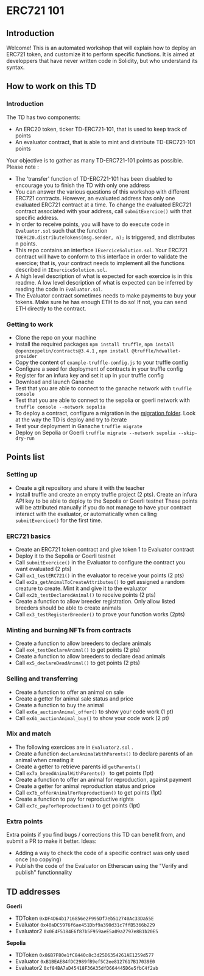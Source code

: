 # ERC721 101

## Introduction
Welcome! This is an automated workshop that will explain how to deploy an ERC721 token, and customize it to perform specific functions.
It is aimed at developpers that have never written code in Solidity, but who understand its syntax.

## How to work on this TD
### Introduction
The TD has two components:
- An ERC20 token, ticker TD-ERC721-101, that is used to keep track of points 
- An evaluator contract, that is able to mint and distribute TD-ERC721-101 points

Your objective is to gather as many TD-ERC721-101 points as possible. Please note :
- The 'transfer' function of TD-ERC721-101 has been disabled to encourage you to finish the TD with only one address
- You can answer the various questions of this workshop with different ERC721 contracts. However, an evaluated address has only one evaluated ERC721 contract at a time. To change the evaluated ERC721 contract associated with your address, call `submitExercice()`  with that specific address.
- In order to receive points, you will have to do execute code in `Evaluator.sol` such that the function `TDERC20.distributeTokens(msg.sender, n);` is triggered, and distributes n points.
- This repo contains an interface `IExerciceSolution.sol`. Your ERC721 contract will have to conform to this interface in order to validate the exercice; that is, your contract needs to implement all the functions described in `IExerciceSolution.sol`. 
- A high level description of what is expected for each exercice is in this readme. A low level description of what is expected can be inferred by reading the code in `Evaluator.sol`.
- The Evaluator contract sometimes needs to make payments to buy your tokens. Make sure he has enough ETH to do so! If not, you can send ETH directly to the contract.

### Getting to work
- Clone the repo on your machine
- Install the required packages `npm install truffle`, `npm install @openzeppelin/contracts@3.4.1` , `npm install @truffle/hdwallet-provider`
- Copy the content of `example-truffle-config.js` to your truffle config
- Configure a seed for deployment of contracts in your truffle config
- Register for an infura key and set it up in your truffle config
- Download and launch Ganache
- Test that you are able to connect to the ganache network with `truffle console`
- Test that you are able to connect to the sepolia or goerli network with `truffle console --network sepolia`
- To deploy a contract, configure a migration in the [migration folder](migrations). Look at the way the TD is deploy and try to iterate
- Test your deployment in Ganache `truffle migrate`
- Deploy on Sepolia or Goerli `truffle migrate --network sepolia --skip-dry-run`


## Points list
### Setting up
- Create a git repository and share it with the teacher
- Install truffle and create an empty truffle project (2 pts). Create an infura API key to be able to deploy to the Sepolia or Goerli testnet
These points will be attributed manually if you do not manage to have your contract interact with the evaluator, or automatically when calling `submitExercice()` for the first time.

### ERC721 basics
- Create an ERC721 token contract and give token 1 to Evaluator contract
- Deploy it to the Sepolia or Goerli testnet
- Call `submitExercice()` in the Evaluator to configure the contract you want evaluated (2 pts)
- Call `ex1_testERC721()` in the evaluator to receive your points (2 pts) 
- Call `ex2a_getAnimalToCreateAttributes()` to get assigned a random creature to create. Mint it and give it to the evaluator
- Call `ex2b_testDeclaredAnimal()` to receive points (2 pts)
- Create a function to allow breeder registration. Only allow listed breeders should be able to create animals
- Call `ex3_testRegisterBreeder()` to prove your function works (2pts)

### Minting and burning NFTs from contracts
- Create a function to allow breeders to declare animals 
- Call `ex4_testDeclareAnimal()` to get points (2 pts)
- Create a function to allow breeders to declare dead animals
- Call `ex5_declareDeadAnimal()` to get points (2 pts)

### Selling and transferring 
- Create a function to offer an animal on sale
- Create a getter for animal sale status and price
- Create a function to buy the animal
- Call `ex6a_auctionAnimal_offer()` to show your code work (1 pt)
- Call `ex6b_auctionAnimal_buy()` to show your code work (2 pt)

### Mix and match
- The following exercices are in `Evaluator2.sol` . 
- Create a function `declareAnimalWithParents()` to declare parents of an animal when creating it
- Create a getter to retrieve parents id `getParents()`
- Call `ex7a_breedAnimalWithParents() ` to get points (1pt)
- Create a function to offer an animal for reproduction, against payment
- Create a getter for animal reproduction status and price
- Call `ex7b_offerAnimalForReproduction()` to get points (1pt)
- Create a function to pay for reproductive rights
- Call `ex7c_payForReproduction()` to get points (1pt)

### Extra points
Extra points if you find bugs / corrections this TD can benefit from, and submit a PR to make it better.  Ideas:
- Adding a way to check the code of a specific contract was only used once (no copying) 
- Publish the code of the Evaluator on Etherscan using the "Verify and publish" functionnality 

## TD addresses

**Goerli**
- TDToken `0xDF4D64b1716856e2F995Df7eb512740Ac33Da55E`
- Evaluator `0x40aDC5976f6ae451Dbf9a390d31c7ffB5366b229`
- Evaluator2 `0x0E4F5184E6f87b5F959aeE5a09a2797e8B1b20E5`

**Sepolia**
- TDToken `0x86B7F80e1fC8440c8c3d25D6354261AE1259d577`
- Evaluator `0xB1BEAE84fDC2989fB9ef5C2ee8127617B17039E0`
- Evaluator2 `0xf84BA7aD45418F36A35dfD664445D6e5fbC4f2ab`
